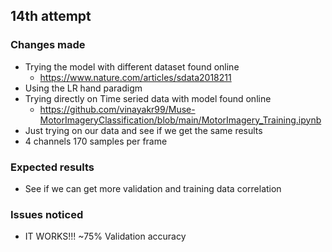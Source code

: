 
## 14th attempt

### Changes made
- Trying the model with different dataset found online
    - https://www.nature.com/articles/sdata2018211
- Using the LR hand paradigm
- Trying directly on Time seried data with model found online
    - https://github.com/vinayakr99/Muse-MotorImageryClassification/blob/main/MotorImagery_Training.ipynb
- Just trying on our data and see if we get the same results
- 4 channels 170 samples per frame

### Expected results
- See if we can get more validation and training data correlation

### Issues noticed
- IT WORKS!!! ~75% Validation accuracy
